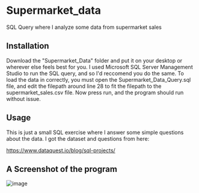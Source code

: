 # Supermarket_data
SQL Query where I analyze some data from supermarket sales

## Installation
Download the "Supermarket_Data" folder and put it on your desktop or wherever else feels best for you. I used Microsoft SQL Server Management Studio to run the SQL query, and so I'd reccomend you do the same. To load the data in correctly, you must open the Supermarket_Data_Query.sql file, and edit the filepath around line 28 to fit the filepath to the supermarket_sales.csv file. Now press run, and the program should run without issue.

## Usage
This is just a small SQL exercise where I answer some simple questions about the data. I got the dataset and questions from here:

https://www.dataquest.io/blog/sql-projects/

## A Screenshot of the program
![image](https://user-images.githubusercontent.com/91853323/232636513-a751e637-d1c2-4d16-a509-e3c866a1e57b.png)
